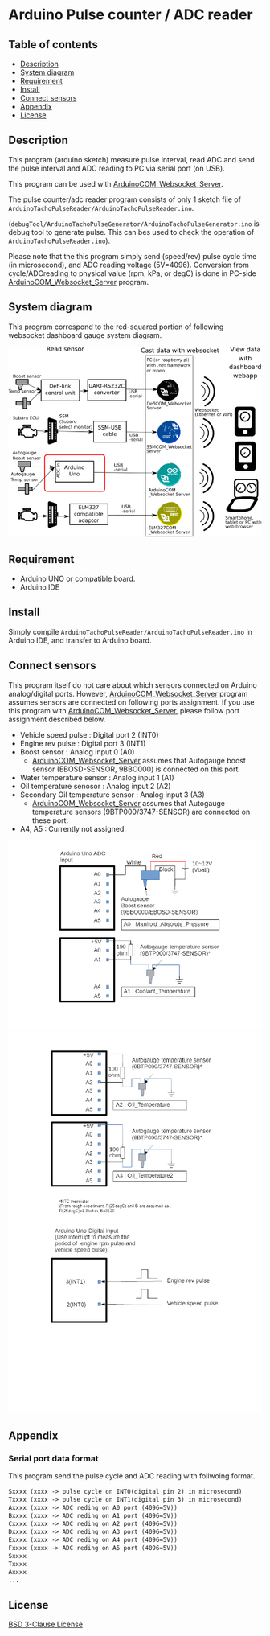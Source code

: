 # Arduino Pulse counter / ADC reader

## Table of contents
* [Description](#description)
* [System diagram](#system_diagram)
* [Requirement](#requirement)
* [Install](#install)
* [Connect sensors](#connect_sensor)
* [Appendix](#appendix)
* [License](#license)

## <a name="description"> Description</a>
This program (arduino sketch) measure pulse interval, read ADC and send the pulse interval and ADC reading to PC via serial port (on USB).

This program can be used with [ArduinoCOM_Websocket_Server](https://github.com/sugiuraii/DefiSSMCOM_WebsocketServer).

The pulse counter/adc reader program consists of only 1 sketch file of `ArduinoTachoPulseReader/ArduinoTachoPulseReader.ino`.

(`debugTool/ArduinoTachoPulseGenerator/ArduinoTachoPulseGenerator.ino` is debug tool to generate pulse. This can bes used to check the operation of `ArduinoTachoPulseReader.ino`).

Please note that the this program simply send (speed/rev) pulse cycle time (in microsecond), and ADC reading voltage (5V=4096). Conversion from cycle/ADCreading to physical value (rpm, kPa, or degC) is done in PC-side [ArduinoCOM_Websocket_Server](https://github.com/sugiuraii/DefiSSMCOM_WebsocketServer) program.

## <a name="system_diagram"> System diagram </a>
This program correspond to the red-squared portion of following websocket dashboard gauge system diagram.

![WebsocketDiagram](README.img/WebsocketDashboardArduino.png)

## <a name="requirement"> Requirement </a>
* Arduino UNO or compatible board.
* Arduino IDE

## <a name="install">Install</a>
Simply compile `ArduinoTachoPulseReader/ArduinoTachoPulseReader.ino` in Arduino IDE, and transfer to Arduino board.

## <a name="connect_sensor"> Connect sensors </a>
This program itself do not care about which sensors connected on Arduino analog/digital ports.
However, [ArduinoCOM_Websocket_Server](https://github.com/sugiuraii/DefiSSMCOM_WebsocketServer) program assumes sensors are connected on following ports assignment.
If you use this program with [ArduinoCOM_Websocket_Server](https://github.com/sugiuraii/DefiSSMCOM_WebsocketServer), please follow port assignment described below.

* Vehicle speed pulse : Digital port 2 (INT0)
* Engine rev pulse : Digital port 3 (INT1)
* Boost sensor : Analog input 0 (A0)
	* [ArduinoCOM_Websocket_Server](https://github.com/sugiuraii/DefiSSMCOM_WebsocketServer) assumes that Autogauge boost sensor (EBOSD-SENSOR, 9BBO000) is connected on this port.
* Water temperature sensor : Analog input 1 (A1)
* Oil temperature senosor : Analog input 2 (A2)
* Secondary Oil temperature sensor : Analog input 3 (A3)
	* [ArduinoCOM_Websocket_Server](https://github.com/sugiuraii/DefiSSMCOM_WebsocketServer) assumes that Autogauge temperature sensors (9BTP000/3747-SENSOR) are connected on these port.
* A4, A5 : Currently not assigned.

![Sensor Connection1](README.img/SensorConnection1.png)
![Sensor Connection2](README.img/SensorConnection2.png)
![Sensor Connection3](README.img/SensorConnection3.png)

## <a name="appendix"> Appendix </a>

### Serial port data format
This program send the pulse cycle and ADC reading with follwoing format.

```
Sxxxx (xxxx -> pulse cycle on INT0(digital pin 2) in microsecond)
Txxxx (xxxx -> pulse cycle on INT1(digital pin 3) in microsecond)
Axxxx (xxxx -> ADC reding on A0 port (4096=5V))
Bxxxx (xxxx -> ADC reding on A1 port (4096=5V))
Cxxxx (xxxx -> ADC reding on A2 port (4096=5V))
Dxxxx (xxxx -> ADC reding on A3 port (4096=5V))
Exxxx (xxxx -> ADC reding on A4 port (4096=5V))
Fxxxx (xxxx -> ADC reding on A5 port (4096=5V))
Sxxxx
Txxxx
Axxxx
...
```

## <a name="license"> License </a>
[BSD 3-Clause License](./LICENSE)

